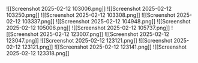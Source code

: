 ![[Screenshot 2025-02-12 103006.png]]
![[Screenshot 2025-02-12 103250.png]]
![[Screenshot 2025-02-12 103308.png]]
![[Screenshot 2025-02-12 103337.png]]
![[Screenshot 2025-02-12 104948.png]]
![[Screenshot 2025-02-12 105006.png]]
![[Screenshot 2025-02-12 105737.png]]
![[Screenshot 2025-02-12 123007.png]]
![[Screenshot 2025-02-12 123047.png]]
![[Screenshot 2025-02-12 123121.png]]
![[Screenshot 2025-02-12 123121.png]]
![[Screenshot 2025-02-12 123141.png]]
![[Screenshot 2025-02-12 123318.png]]
